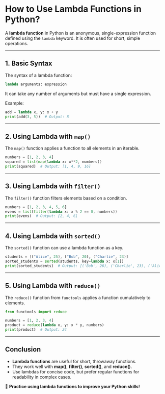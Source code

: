 # How to Use Lambda Functions in Python?

A **lambda function** in Python is an anonymous, single-expression function defined using the `lambda` keyword. It is often used for short, simple operations.

---

## **1. Basic Syntax**
The syntax of a lambda function:
```python
lambda arguments: expression
```
It can take any number of arguments but must have a single expression.

Example:
```python
add = lambda x, y: x + y
print(add(3, 5))  # Output: 8
```

---

## **2. Using Lambda with `map()`**
The `map()` function applies a function to all elements in an iterable.
```python
numbers = [1, 2, 3, 4]
squared = list(map(lambda x: x**2, numbers))
print(squared)  # Output: [1, 4, 9, 16]
```

---

## **3. Using Lambda with `filter()`**
The `filter()` function filters elements based on a condition.
```python
numbers = [1, 2, 3, 4, 5, 6]
evens = list(filter(lambda x: x % 2 == 0, numbers))
print(evens)  # Output: [2, 4, 6]
```

---

## **4. Using Lambda with `sorted()`**
The `sorted()` function can use a lambda function as a key.
```python
students = [("Alice", 25), ("Bob", 20), ("Charlie", 23)]
sorted_students = sorted(students, key=lambda x: x[1])
print(sorted_students)  # Output: [('Bob', 20), ('Charlie', 23), ('Alice', 25)]
```

---

## **5. Using Lambda with `reduce()`**
The `reduce()` function from `functools` applies a function cumulatively to elements.
```python
from functools import reduce

numbers = [1, 2, 3, 4]
product = reduce(lambda x, y: x * y, numbers)
print(product)  # Output: 24
```

---

## **Conclusion**
- **Lambda functions** are useful for short, throwaway functions.
- They work well with **map()**, **filter()**, **sorted()**, and **reduce()**.
- Use lambdas for concise code, but prefer regular functions for readability in complex cases.

🚀 **Practice using lambda functions to improve your Python skills!**
